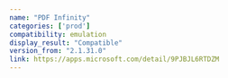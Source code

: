 ```yaml
---
name: "PDF Infinity"
categories: ['prod']
compatibility: emulation
display_result: "Compatible"
version_from: "2.1.31.0"
link: https://apps.microsoft.com/detail/9PJBJL6RTDZM
---
```

